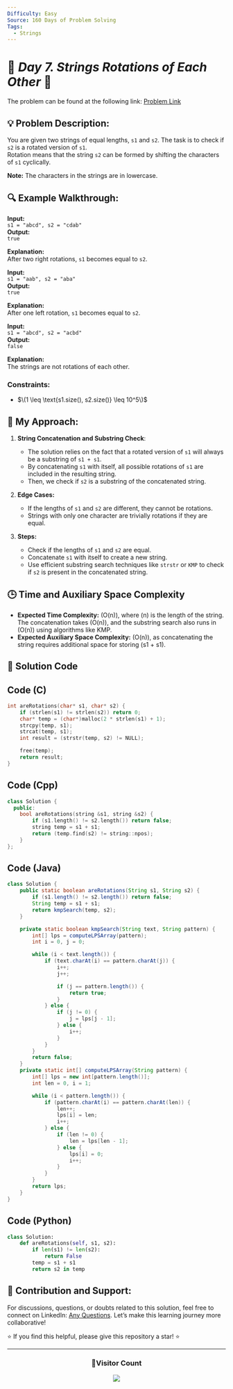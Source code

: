 ```yaml
---
Difficulty: Easy  
Source: 160 Days of Problem Solving  
Tags:
  - Strings
---
```



# 🚀 _Day 7. Strings Rotations of Each Other_ 🧠


The problem can be found at the following link: [Problem Link](https://www.geeksforgeeks.org/batch/gfg-160-problems/track/string-gfg-160/problem/check-if-strings-are-rotations-of-each-other-or-not-1587115620)

## 💡 **Problem Description:**

You are given two strings of equal lengths, `s1` and `s2`. The task is to check if `s2` is a rotated version of `s1`.  
Rotation means that the string `s2` can be formed by shifting the characters of `s1` cyclically.

**Note:** The characters in the strings are in lowercase.

## 🔍 **Example Walkthrough:**

**Input:**  
`s1 = "abcd", s2 = "cdab"`  
**Output:**  
`true`  

**Explanation:**  
After two right rotations, `s1` becomes equal to `s2`.

**Input:**  
`s1 = "aab", s2 = "aba"`  
**Output:**  
`true`  

**Explanation:**  
After one left rotation, `s1` becomes equal to `s2`.

**Input:**  
`s1 = "abcd", s2 = "acbd"`  
**Output:**  
`false`  

**Explanation:**  
The strings are not rotations of each other.

### Constraints:
- $\(1 \leq \text{s1.size(), s2.size()} \leq 10^5\)$


## 🎯 **My Approach:**

1. **String Concatenation and Substring Check**:  
   - The solution relies on the fact that a rotated version of `s1` will always be a substring of `s1 + s1`.  
   - By concatenating `s1` with itself, all possible rotations of `s1` are included in the resulting string.  
   - Then, we check if `s2` is a substring of the concatenated string.

2. **Edge Cases:**  
   - If the lengths of `s1` and `s2` are different, they cannot be rotations.  
   - Strings with only one character are trivially rotations if they are equal.

3. **Steps:**  
   - Check if the lengths of `s1` and `s2` are equal.  
   - Concatenate `s1` with itself to create a new string.  
   - Use efficient substring search techniques like `strstr` or `KMP` to check if `s2` is present in the concatenated string.


## 🕒 **Time and Auxiliary Space Complexity** 

- **Expected Time Complexity:** \(O(n)\), where \(n\) is the length of the string. The concatenation takes \(O(n)\), and the substring search also runs in \(O(n)\) using algorithms like KMP.  
- **Expected Auxiliary Space Complexity:** \(O(n)\), as concatenating the string requires additional space for storing \(s1 + s1\).

## 📝 **Solution Code**

## Code (C)

```c
int areRotations(char* s1, char* s2) {
    if (strlen(s1) != strlen(s2)) return 0;
    char* temp = (char*)malloc(2 * strlen(s1) + 1);
    strcpy(temp, s1);
    strcat(temp, s1);
    int result = (strstr(temp, s2) != NULL);

    free(temp); 
    return result;
}
```


## Code (Cpp)

```cpp
class Solution {
  public:
    bool areRotations(string &s1, string &s2) {
        if (s1.length() != s2.length()) return false;
        string temp = s1 + s1;
        return (temp.find(s2) != string::npos);
    }
};
```


## Code (Java)

```java
class Solution {
    public static boolean areRotations(String s1, String s2) {
        if (s1.length() != s2.length()) return false;
        String temp = s1 + s1;
        return kmpSearch(temp, s2);
    }

    private static boolean kmpSearch(String text, String pattern) {
        int[] lps = computeLPSArray(pattern); 
        int i = 0, j = 0;

        while (i < text.length()) {
            if (text.charAt(i) == pattern.charAt(j)) {
                i++;
                j++;

                if (j == pattern.length()) {
                    return true; 
                }
            } else {
                if (j != 0) {
                    j = lps[j - 1];
                } else {
                    i++;
                }
            }
        }
        return false;
    }
    private static int[] computeLPSArray(String pattern) {
        int[] lps = new int[pattern.length()];
        int len = 0, i = 1;

        while (i < pattern.length()) {
            if (pattern.charAt(i) == pattern.charAt(len)) {
                len++;
                lps[i] = len;
                i++;
            } else {
                if (len != 0) {
                    len = lps[len - 1];
                } else {
                    lps[i] = 0;
                    i++;
                }
            }
        }
        return lps;
    }
}
```


## Code (Python)

```python
class Solution:
    def areRotations(self, s1, s2):
        if len(s1) != len(s2):
            return False
        temp = s1 + s1
        return s2 in temp
```



## 🎯 **Contribution and Support:**

For discussions, questions, or doubts related to this solution, feel free to connect on LinkedIn: [Any Questions](https://www.linkedin.com/in/het-patel-8b110525a/). Let’s make this learning journey more collaborative!

⭐ If you find this helpful, please give this repository a star! ⭐

---

<div align="center">
  <h3><b>📍Visitor Count</b></h3>
</div>

<p align="center">
  <img src="https://profile-counter.glitch.me/Hunterdii/count.svg" />
</p>
